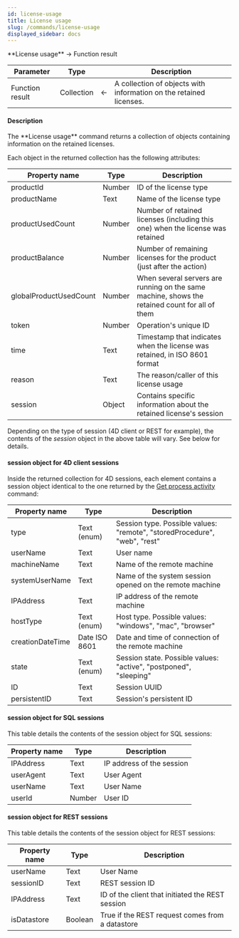 ```yaml
---
id: license-usage
title: License usage
slug: /commands/license-usage
displayed_sidebar: docs
---
```


<!--REF #_command_.License usage.Syntax-->**License usage** -> Function result<!-- END REF-->
<!--REF #_command_.License usage.Params-->
| Parameter | Type |  | Description |
| --- | --- | --- | --- |
| Function result | Collection | &#8592; | A collection of objects with information on the retained licenses. |

<!-- END REF-->

#### Description 

<!--REF #_command_.License usage.Summary-->The **License usage** command returns a collection of objects containing information on the retained licenses.<!-- END REF-->

Each object in the returned collection has the following attributes:

| **Property name**      | **Type** | **Description**                                                                                |
| ---------------------- | -------- | ---------------------------------------------------------------------------------------------- |
| productId              | Number   | ID of the license type                                                                         |
| productName            | Text     | Name of the license type                                                                       |
| productUsedCount       | Number   | Number of retained licenses (including this one) when the license was retained                 |
| productBalance         | Number   | Number of remaining licenses for the product (just after the action)                           |
| globalProductUsedCount | Number   | When several servers are running on the same machine, shows the retained count for all of them |
| token                  | Number   | Operation's unique ID                                                                          |
| time                   | Text     | Timestamp that indicates when the license was retained, in ISO 8601 format                     |
| reason                 | Text     | The reason/caller of this license usage                                                        |
| session                | Object   | Contains specific information about the retained license's session                             |

Depending on the type of session (4D client or REST for example), the contents of the *session* object in the above table will vary. See below for details.

#### session object for 4D client sessions 

Inside the returned collection for 4D sessions, each element contains a session object identical to the one returned by the [Get process activity](get-process-activity.md) command:

| **Property name** | **Type**      | **Description**                                                           |
| ----------------- | ------------- | ------------------------------------------------------------------------- |
| type              | Text (enum)   | Session type. Possible values: "remote", "storedProcedure", "web", "rest" |
| userName          | Text          | User name                                                                 |
| machineName       | Text          | Name of the remote machine                                                |
| systemUserName    | Text          | Name of the system session opened on the remote machine                   |
| IPAddress         | Text          | IP address of the remote machine                                          |
| hostType          | Text (enum)   | Host type. Possible values: "windows", "mac", "browser"                   |
| creationDateTime  | Date ISO 8601 | Date and time of connection of the remote machine                         |
| state             | Text (enum)   | Session state. Possible values: "active", "postponed", "sleeping"         |
| ID                | Text          | Session UUID                                                              |
| persistentID      | Text          | Session's persistent ID                                                   |

#### session object for SQL sessions 

This table details the contents of the session object for SQL sessions:

| **Property name** | **Type** | **Description**           |
| ----------------- | -------- | ------------------------- |
| IPAddress         | Text     | IP address of the session |
| userAgent         | Text     | User Agent                |
| userName          | Text     | User Name                 |
| userId            | Number   | User ID                   |

#### session object for REST sessions 

This table details the contents of the session object for REST sessions:

| **Property name** | **Type** | **Description**                                  |
| ----------------- | -------- | ------------------------------------------------ |
| userName          | Text     | User Name                                        |
| sessionID         | Text     | REST session ID                                  |
| IPAddress         | Text     | ID of the client that initiated the REST session |
| isDatastore       | Boolean  | True if the REST request comes from a datastore  |

